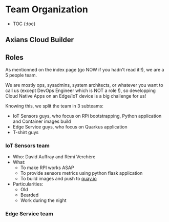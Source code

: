 # Team Organization

* TOC
{:toc}

## Axians Cloud Builder

## Roles

As mentionned on the index page (go NOW if you hadn't read it!!), we are a 5 people team.

We are mostly ops, sysadmins, system architects, or whatever you want to call us (except DevOps Engineer which is NOT a role !), so developping Cloud Native Apps on an Edge/IoT device is a big challenge for us!

Knowing this, we split the team in 3 subteams:
* IoT Sensors guys, who focus on RPi bootstrapping, Python application and Container images build
* Edge Service guys, who focus on Quarkus application
* T-shirt guys

### IoT Sensors team

* Who: David Auffray and Rémi Verchère
* What:
  * To make RPI works ASAP
  * To provide sensors metrics using python flask application
  * To build images and push to [quay.io](https://www.quay.io)
* Particularities:
  * Old
  * Bearded
  * Work during the night

### 


### Edge Service team


## 
